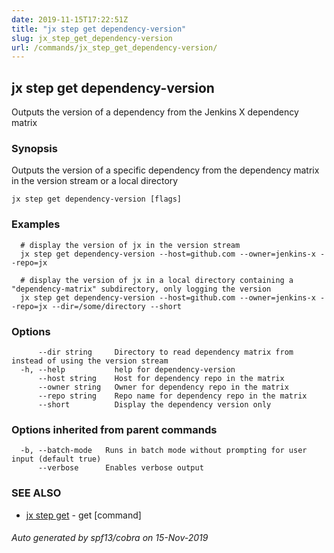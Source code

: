 ```yaml
---
date: 2019-11-15T17:22:51Z
title: "jx step get dependency-version"
slug: jx_step_get_dependency-version
url: /commands/jx_step_get_dependency-version/
---
```

## jx step get dependency-version

Outputs the version of a dependency from the Jenkins X dependency matrix

### Synopsis

Outputs the version of a specific dependency from the dependency matrix in the version stream or a local directory

```
jx step get dependency-version [flags]
```

### Examples

```
  # display the version of jx in the version stream
  jx step get dependency-version --host=github.com --owner=jenkins-x --repo=jx
  
  # display the version of jx in a local directory containing a "dependency-matrix" subdirectory, only logging the version
  jx step get dependency-version --host=github.com --owner=jenkins-x --repo=jx --dir=/some/directory --short
```

### Options

```
      --dir string     Directory to read dependency matrix from instead of using the version stream
  -h, --help           help for dependency-version
      --host string    Host for dependency repo in the matrix
      --owner string   Owner for dependency repo in the matrix
      --repo string    Repo name for dependency repo in the matrix
      --short          Display the dependency version only
```

### Options inherited from parent commands

```
  -b, --batch-mode   Runs in batch mode without prompting for user input (default true)
      --verbose      Enables verbose output
```

### SEE ALSO

* [jx step get](/commands/jx_step_get/)	 - get [command]

###### Auto generated by spf13/cobra on 15-Nov-2019
